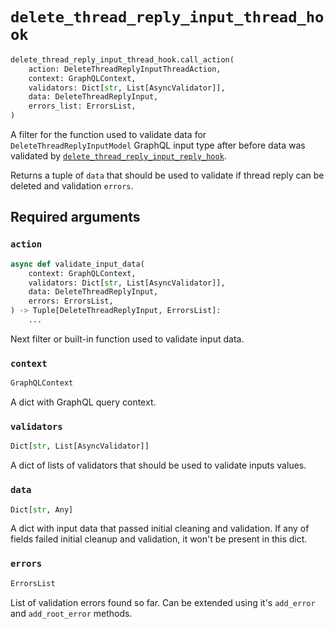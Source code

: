 # `delete_thread_reply_input_thread_hook`

```python
delete_thread_reply_input_thread_hook.call_action(
    action: DeleteThreadReplyInputThreadAction,
    context: GraphQLContext,
    validators: Dict[str, List[AsyncValidator]],
    data: DeleteThreadReplyInput,
    errors_list: ErrorsList,
)
```

A filter for the function used to validate data for `DeleteThreadReplyInputModel` GraphQL input type after before data was validated by [`delete_thread_reply_input_reply_hook`](./delete-thread-reply-input-reply-hook.md).

Returns a tuple of `data` that should be used to validate if thread reply can be deleted and validation `errors`.


## Required arguments

### `action`

```python
async def validate_input_data(
    context: GraphQLContext,
    validators: Dict[str, List[AsyncValidator]],
    data: DeleteThreadReplyInput,
    errors: ErrorsList,
) -> Tuple[DeleteThreadReplyInput, ErrorsList]:
    ...
```

Next filter or built-in function used to validate input data.


### `context`

```python
GraphQLContext
```

A dict with GraphQL query context.


### `validators`

```python
Dict[str, List[AsyncValidator]]
```

A dict of lists of validators that should be used to validate inputs values.


### `data`

```python
Dict[str, Any]
```

A dict with input data that passed initial cleaning and validation. If any of fields failed initial cleanup and validation, it won't be present in this dict.


### `errors`

```python
ErrorsList
```

List of validation errors found so far. Can be extended using it's `add_error` and `add_root_error` methods.